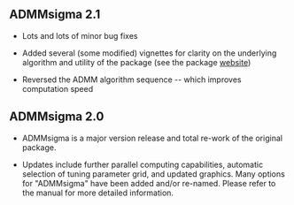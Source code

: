 
## ADMMsigma 2.1

 - Lots and lots of minor bug fixes
 
 - Added several (some modified) vignettes for clarity on the underlying algorithm and utility of the package (see the package [website](https://mgallow.github.io/ADMMsigma/))
 
 - Reversed the ADMM algorithm sequence -- which improves computation speed


## ADMMsigma 2.0

 - ADMMsigma is a major version release and total re-work of the original package.
 
 - Updates include further parallel computing capabilities, automatic selection of tuning parameter grid, and updated graphics. Many options for "ADMMsigma" have been added and/or re-named. Please refer to the manual for more detailed information.



